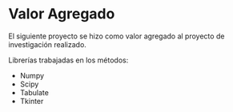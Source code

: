 # Valor Agregado

El siguiente proyecto se hizo como valor agregado al proyecto de investigación realizado.

Librerías trabajadas en los métodos:

* Numpy
* Scipy
* Tabulate
* Tkinter
